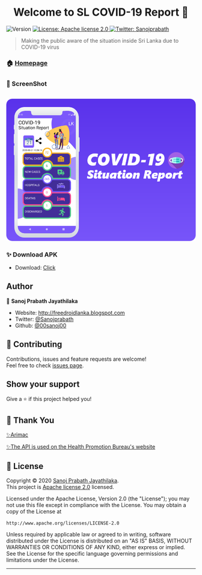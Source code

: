 <h1 align="center">Welcome to SL COVID-19 Report 👋</h1>
<p>
  <img alt="Version" src="https://img.shields.io/badge/version-1.0-blue.svg?cacheSeconds=2592000" />
  <a href="https://www.apache.org/licenses/LICENSE-2.0" target="_blank">
    <img alt="License: Apache license 2.0" src="https://img.shields.io/badge/License-Apache license 2.0-yellow.svg" />
  </a>
  <a href="https://twitter.com/Sanojprabath" target="_blank">
    <img alt="Twitter: Sanojprabath" src="https://img.shields.io/twitter/follow/Sanojprabath.svg?style=social" />
  </a>
</p>

> Making the public aware of the situation inside Sri Lanka due to COVID-19 virus

### 🏠 [Homepage](https://www.facebook.com/sanoj.jayathilaka1)
##
### 👋 ScreenShot
##
![alt text](https://raw.githubusercontent.com/00sanoj00/SL-COVID-19-Report/master/My_res/Group%209.png)

### ✨ Download APK
* Download: [Click](https://github.com/00sanoj00/SL-COVID-19-Report/releases)

## Author

👤 **Sanoj Prabath Jayathilaka**

* Website: http://freedroidlanka.blogspot.com
* Twitter: [@Sanojprabath](https://twitter.com/Sanojprabath)
* Github: [@00sanoj00](https://github.com/00sanoj00)

## 🤝 Contributing
Contributions, issues and feature requests are welcome!<br />Feel free to check [issues page](https://github.com/00sanoj00/SL-COVID-19-Report/issues). 

## Show your support
Give a ⭐️ if this project helped you!
##
## 🤝 Thank You

[✨Arimac](https://www.facebook.com/TeamArimac/)

[✨The API is used on the Health Promotion Bureau's website](https://hpb.health.gov.lk/en/api-documentation)

## 📝 License
Copyright © 2020 [Sanoj Prabath Jayathilaka](https://github.com/00sanoj00).<br />
This project is [Apache license 2.0](https://www.apache.org/licenses/LICENSE-2.0) licensed.

Licensed under the Apache License, Version 2.0 (the "License");
you may not use this file except in compliance with the License.
You may obtain a copy of the License at

    http://www.apache.org/licenses/LICENSE-2.0

Unless required by applicable law or agreed to in writing, software
distributed under the License is distributed on an "AS IS" BASIS,
WITHOUT WARRANTIES OR CONDITIONS OF ANY KIND, either express or implied.
See the License for the specific language governing permissions and
limitations under the License.

***
